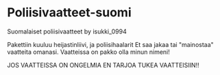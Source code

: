# Poliisivaatteet-suomi
Suomalaiset poliisivaatteet by isukki_0994

Pakettiin kuuluu heijastinliivi, ja poliisihaalarit
Et saa jakaa tai "mainostaa" vaatteita omanasi. Vaatteissa on pakko olla minun nimeni!

JOS VAATTEISSA ON ONGELMIA
EN TARJOA TUKEA VAATTEISIIN!!
